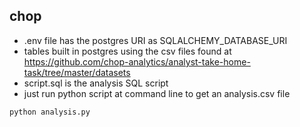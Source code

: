 ## chop
* .env file has the postgres URI as SQLALCHEMY_DATABASE_URI
* tables built in postgres using the csv files found at https://github.com/chop-analytics/analyst-take-home-task/tree/master/datasets
* script.sql is the analysis SQL script
* just run python script at command line to get an analysis.csv file

```
python analysis.py
```